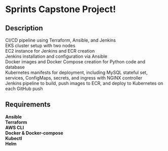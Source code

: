# Sprints Capstone Project!
## Description
CI/CD pipeline using Terraform, Ansible, and Jenkins <br />
EKS cluster setup with two nodes <br />
EC2 instance for Jenkins and ECR creation <br />
Jenkins installation and configuration via Ansible <br />
Docker images and Docker Compose creation for Python code and database <br />
Kubernetes manifests for deployment, including MySQL stateful set, services, ConfigMaps, secrets, and ingress with NGINX controller <br />
Jenkins pipeline to build, push images to ECR, and deploy to Kubernetes on each GitHub push <br />

## Requirements
**Ansible** <br />
**Terraform** <br />
**AWS CLI** <br />
**Docker & Docker-compose** <br />
**Kubectl** <br />
**Helm**  <br />
